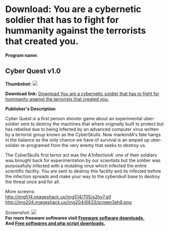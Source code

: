# Download: You are a cybernetic soldier that has to fight for hummanity against the terrorists that created you.

**Program name:**

## Cyber Quest v1.0

  
**Thumbshot:** ![](http://www.freewarefiles.com/screenshot/cyberquest1_md.jpg)   
  
**Download link:** [Download You are a cybernetic soldier that has to fight for hummanity against the terrorists that created you.](http://freesoftwares.boysofts.com/Cyber-Quest-V_program_40060.html)  
  


**Publisher's Description**  
  


Cyber Quest is a first person shooter game about an experimental uber-soldier sent to destroy the machines that where originally built to protect but has rebelled due to being infected by an advanced computer virus written by a terrorist group known as the CyberSkulls. Now mankindA's fate hangs in the balance as the only chance we have of survival is an amped up uber-soldier re-programed from the very enemy that seeks to destroy us. 

The CyberSkulls first terror act was the A'InfectionA' one of their soldiers was brought back for experimentation by our scientists but the soldier was purposefully infected with a mutating virus which infected the entire scientific facility. You are sent to destroy this facility and its infected before the infection spreads and make your way to the cyberskull base to destroy the threat once and for all.

More screens:  
<http://img514.imageshack.us/img514/705/s2hy7.gif>  
<http://img204.imageshack.us/img204/6633/screen3eh9.png>

  
  
Screenshot: ![](http://www.freewarefiles.com/screenshot/cyberquest1.jpg)   
**For more freeware softwares visit [Freeware software downloads.](http://freesoftwares.boysofts.com/)**   
**And [Free softwares and php script downloads.](http://www.boysofts.com/)**
